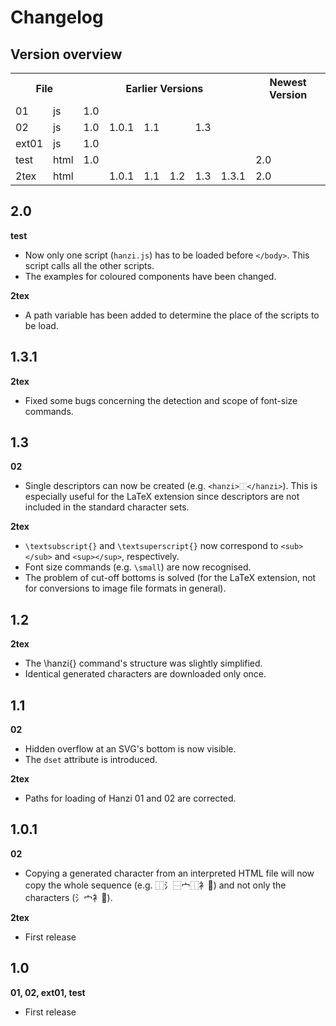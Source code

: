 # Changelog

## Version overview

<table>
	<tr>
		<th colspan=2>File</th>
		<th colspan=6>Earlier Versions</th>
		<th>Newest Version</th>
	</tr>
	<tr>
		<td>01</td>
		<td>js</td>
		<td colspan=7>1.0</td>
	</tr>
	<tr>
		<td>02</td>
		<td>js</td>
		<td>1.0</td>
		<td>1.0.1</td>
		<td colspan=2>1.1</td>
  		<td colspan=3>1.3</td>
	</tr>
	<tr>
		<td>ext01</td>
		<td>js</td>
		<td colspan=7>1.0</td>
	</tr>
	<tr>
		<td>test</td>
		<td>html</td>
		<td colspan=6>1.0</td>
		<td>2.0</td>
	</tr>
	<tr>
		<td>2tex</td>
		<td>html</td>
		<td colspan=2 align=right>1.0.1</td>
		<td>1.1</td>
  		<td>1.2</td>
  		<td>1.3</td>
  		<td>1.3.1</td>
		<td>2.0</td>
	</tr>
</table>

## 2.0

**test**

- Now only one script (`hanzi.js`) has to be loaded before `</body>`. This script calls all the other scripts.
- The examples for coloured components have been changed.

**2tex**

- A path variable has been added to determine the place of the scripts to be load.

## 1.3.1

**2tex**

- Fixed some bugs concerning the detection and scope of font-size commands.

## 1.3

**02**

- Single descriptors can now be created (e.g. `<hanzi>⿰</hanzi>`). This is especially useful for the LaTeX extension since descriptors are not included in the standard character sets.

**2tex**

- `\textsubscript{}` and `\textsuperscript{}` now correspond to `<sub></sub>` and `<sup></sup>`, respectively.
- Font size commands (e.g. `\small`) are now recognised.
- The problem of cut-off bottoms is solved (for the LaTeX extension, not for conversions to image file formats in general).

## 1.2

**2tex**

- The \hanzi{} command's structure was slightly simplified.
- Identical generated characters are downloaded only once.

## 1.1

**02**

- Hidden overflow at an SVG's bottom is now visible.
- The `dset` attribute is introduced.

**2tex**

- Paths for loading of Hanzi 01 and 02 are corrected.

## 1.0.1

**02**

- Copying a generated character from an interpreted HTML file will now copy the whole sequence (e.g. ⿰氵⿱宀⿰衤𪠲) and not only the characters (氵宀衤𪠲).

**2tex**

- First release

## 1.0

**01, 02, ext01, test**

- First release
